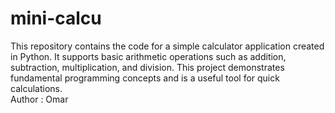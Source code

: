 # mini-calcu
This repository contains the code for a simple calculator application created in Python. It supports basic arithmetic operations such as addition, subtraction, multiplication, and division. This project demonstrates fundamental programming concepts and is a useful tool for quick calculations. <br>
Author : Omar
